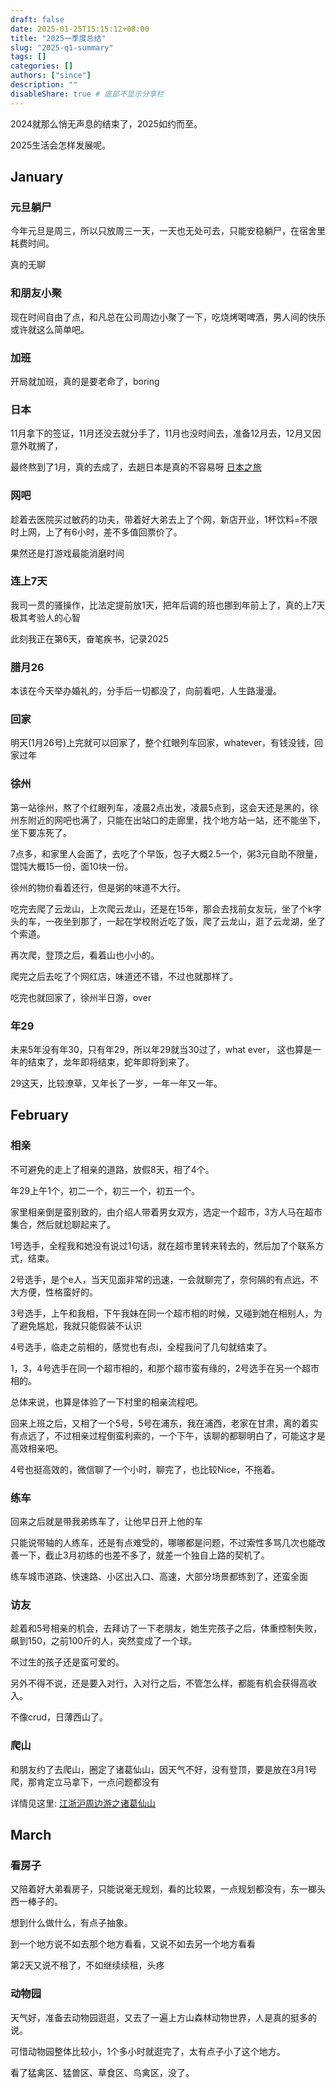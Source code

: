 ```yaml
---
draft: false
date: 2025-01-25T15:15:12+08:00
title: "2025一季度总结"
slug: "2025-q1-summary" 
tags: []
categories: []
authors: ["since"]
description: ""
disableShare: true # 底部不显示分享栏
---
```




2024就那么悄无声息的结束了，2025如约而至。



2025生活会怎样发展呢。



## January

### 元旦躺尸

今年元旦是周三，所以只放周三一天，一天也无处可去，只能安稳躺尸，在宿舍里耗费时间。



真的无聊



### 和朋友小聚

现在时间自由了点，和凡总在公司周边小聚了一下，吃烧烤喝啤酒，男人间的快乐或许就这么简单吧。



### 加班

开局就加班，真的是要老命了，boring



### 日本

11月拿下的签证，11月还没去就分手了，11月也没时间去，准备12月去，12月又因意外耽搁了，

最终熬到了1月，真的去成了，去趟日本是真的不容易呀
[日本之旅](https://blog.thend03.com/posts/life/travel-in-japan/)



### 网吧

趁着去医院买过敏药的功夫，带着好大弟去上了个网，新店开业，1杯饮料=不限时上网，上了有6小时，差不多值回票价了。



果然还是打游戏最能消磨时间



### 连上7天

我司一贯的骚操作，比法定提前放1天，把年后调的班也挪到年前上了，真的上7天极其考验人的心智



此刻我正在第6天，奋笔疾书，记录2025



### 腊月26

本该在今天举办婚礼的，分手后一切都没了，向前看吧，人生路漫漫。



### 回家

明天(1月26号)上完就可以回家了，整个红眼列车回家，whatever，有钱没钱，回家过年



### 徐州

第一站徐州，熬了个红眼列车，凌晨2点出发，凌晨5点到，这会天还是黑的，徐州东附近的网吧也满了，只能在出站口的走廊里，找个地方站一站，还不能坐下，坐下要冻死了。



7点多，和家里人会面了，去吃了个早饭，包子大概2.5一个，粥3元自助不限量，馄饨大概15一份，面10块一份。



徐州的物价看着还行，但是粥的味道不大行。



吃完去爬了云龙山，上次爬云龙山，还是在15年，那会去找前女友玩，坐了个k字头的车，一夜坐到那了，一起在学校附近吃了饭，爬了云龙山，逛了云龙湖，坐了个索道。



再次爬，登顶之后，看着山也小小的。



爬完之后去吃了个网红店，味道还不错，不过也就那样了。



吃完也就回家了，徐州半日游，over

### 年29

未来5年没有年30，只有年29，所以年29就当30过了，what ever， 这也算是一年的结束了，龙年即将结束，蛇年即将到来了。



29这天，比较潦草，又年长了一岁，一年一年又一年。



## February

### 相亲

不可避免的走上了相亲的道路，放假8天，相了4个。



年29上午1个，初二一个，初三一个，初五一个。



家里相亲倒是蛮别致的，由介绍人带着男女双方，选定一个超市，3方人马在超市集合，然后就尬聊起来了。



1号选手，全程我和她没有说过1句话，就在超市里转来转去的，然后加了个联系方式，结束。

2号选手，是个e人，当天见面非常的迅速，一会就聊完了，奈何隔的有点远，不大方便，性格蛮好的。

3号选手，上午和我相，下午我妹在同一个超市相的时候，又碰到她在相别人，为了避免尴尬，我就只能假装不认识

4号选手，临走之前相的，感觉也有点i，全程我问了几句就结束了。



1，3，4号选手在同一个超市相的，和那个超市蛮有缘的，2号选手在另一个超市相的。



总体来说，也算是体验了一下村里的相亲流程吧。



回来上班之后，又相了一个5号，5号在浦东，我在浦西，老家在甘肃，离的着实有点远了，不过相亲过程倒蛮利索的，一个下午，该聊的都聊明白了，可能这才是高效相亲吧。



4号也挺高效的，微信聊了一个小时，聊完了，也比较Nice，不拖着。



### 练车

回来之后就是带我弟练车了，让他早日开上他的车

只能说带轴的人练车，还是有点难受的，哪哪都是问题，不过索性多骂几次也能改善一下，截止3月初练的也差不多了，就差一个独自上路的契机了。



练车城市道路、快速路、小区出入口、高速，大部分场景都练到了，还蛮全面



### 访友

趁着和5号相亲的机会，去拜访了一下老朋友，她生完孩子之后，体重控制失败，飙到150，之前100斤的人，突然变成了一个球。



不过生的孩子还是蛮可爱的。



另外不得不说，还是要入对行，入对行之后，不管怎么样，都能有机会获得高收入。



不像crud，日薄西山了。



### 爬山

和朋友约了去爬山，圈定了诸葛仙山，因天气不好，没有登顶，要是放在3月1号爬，那肯定立马拿下，一点问题都没有



详情见这里: [江浙沪周边游之诸葛仙山](https://blog.thend03.com/posts/life/zhuge-fairy-mount/)



## March

### 看房子

又陪着好大弟看房子，只能说毫无规划，看的比较累，一点规划都没有，东一榔头西一棒子的。

想到什么做什么，有点子抽象。

到一个地方说不如去那个地方看看，又说不如去另一个地方看看

第2天又说不租了，不如继续续租，头疼

### 动物园

天气好，准备去动物园逛逛，又去了一遍上方山森林动物世界，人是真的挺多的说。

可惜动物园整体比较小，1个多小时就逛完了，太有点子小了这个地方。

看了猛禽区、猛兽区、草食区、鸟禽区，没了。
















